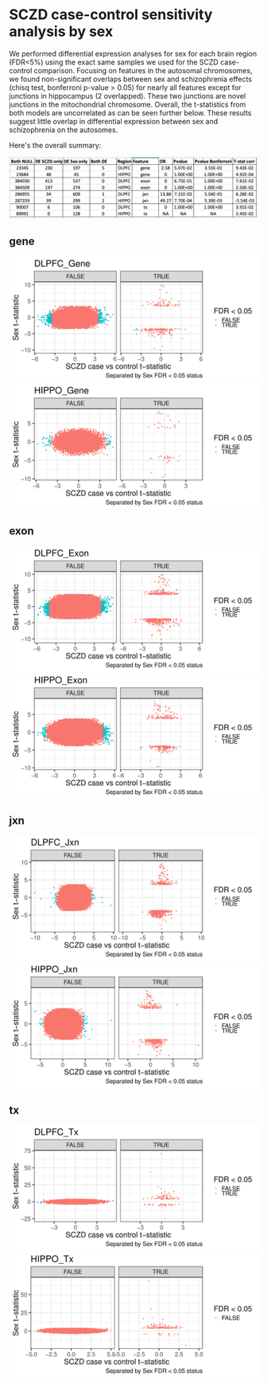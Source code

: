 SCZD case-control sensitivity analysis by sex
=============================================

We performed differential expression analyses for sex for each brain region (FDR<5%) using the exact same samples we used for the SCZD case-control comparison. Focusing on features in the autosomal chromosomes, we found non-significant overlaps between sex and schizophrenia effects (chisq test, bonferroni p-value > 0.05) for nearly all features except for junctions in hippocampus (2 overlapped). These two junctions are novel junctions in the mitochondrial chromosome. Overall, the t-statistics from both models are uncorrelated as can be seen further below. These results suggest little overlap in differential expression between sex and schizophrenia on the autosomes.


Here's the overall summary:


![summary](pdf/sz_vs_sex_summmary_autosomal.png)

## gene

![DLPFC gene](pdf/sczd_vs_sex_t_gene_autosomal-0.png)
![HIPPO gene](pdf/sczd_vs_sex_t_gene_autosomal-1.png)

## exon

![DLPFC exon](pdf/sczd_vs_sex_t_exon_autosomal-0.png)
![HIPPO exon](pdf/sczd_vs_sex_t_exon_autosomal-1.png)

## jxn

![DLPFC jxn](pdf/sczd_vs_sex_t_jxn_autosomal-0.png)
![HIPPO jxn](pdf/sczd_vs_sex_t_jxn_autosomal-1.png)

## tx

![DLPFC tx](pdf/sczd_vs_sex_t_tx_autosomal-0.png)
![HIPPO tx](pdf/sczd_vs_sex_t_tx_autosomal-1.png)

